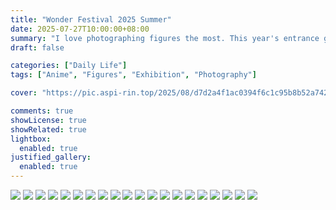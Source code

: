 ```yaml
---
title: "Wonder Festival 2025 Summer"
date: 2025-07-27T10:00:00+08:00
summary: "I love photographing figures the most. This year's entrance guidance seems to have improved significantly, with much less queuing"
draft: false

categories: ["Daily Life"]
tags: ["Anime", "Figures", "Exhibition", "Photography"]

cover: "https://pic.aspi-rin.top/2025/08/d7d2a4f1ac0394f6c1c95b8b52a7420c.jpg"

comments: true
showLicense: true
showRelated: true
lightbox:
  enabled: true
justified_gallery:
  enabled: true
---
```


![](https://pic.aspi-rin.top/2025/08/d7d2a4f1ac0394f6c1c95b8b52a7420c.jpg)
![](https://pic.aspi-rin.top/2025/08/6e0a93c2a7494d30bf50866b7fee56f4.jpg)
![](https://pic.aspi-rin.top/2025/08/a4a06176a8b50dbdada7422b70b50313.jpg)
![](https://pic.aspi-rin.top/2025/08/e03a4d89cc62a45885a8aa317f086023.jpg)
![](https://pic.aspi-rin.top/2025/08/c659898bbf5f9017fe2240469ec3de76.jpg)
![](https://pic.aspi-rin.top/2025/08/3e815e0736d228e24d302b889b9468a0.jpg)
![](https://pic.aspi-rin.top/2025/08/38188f91ad5961d1d0c98d21a7062ba7.jpg)
![](https://pic.aspi-rin.top/2025/08/6c9796b9b4b152d35cf05195bc3c3459.jpg)
![](https://pic.aspi-rin.top/2025/08/f5c777ecbcbfad85d87945bde6da5e40.jpg)
![](https://pic.aspi-rin.top/2025/08/e55b4a2ec398d70420a9797e09de0226.jpg)
![](https://pic.aspi-rin.top/2025/08/48844d505136a45ae8fde9c96a9b7b4b.jpg)
![](https://pic.aspi-rin.top/2025/08/cbe76ab0c54a2f92c55cf3ecddf2d8f2.jpg)
![](https://pic.aspi-rin.top/2025/08/df49beb5daabec02d18061ee0f763c04.jpg)
![](https://pic.aspi-rin.top/2025/08/e4662737e420fd4ab2d0e7e609ea34fe.jpg)
![](https://pic.aspi-rin.top/2025/08/adaff9ad768bd801700f8f3df07eda13.jpg)
![](https://pic.aspi-rin.top/2025/08/715b7ee26557415f9ec1b9f3b3a46122.jpg)
![](https://pic.aspi-rin.top/2025/08/b539c4365af953694d9bdf1126255fef.jpg)
![](https://pic.aspi-rin.top/2025/08/0765e7ac55c142a2d9dd9ab03349d710.jpg)
![](https://pic.aspi-rin.top/2025/08/4c7da378eb0cae39b945cb143888dfc3.jpg)
![](https://pic.aspi-rin.top/2025/08/5e9e5590b9117f100c44ad4bbb3a6c24.jpg)